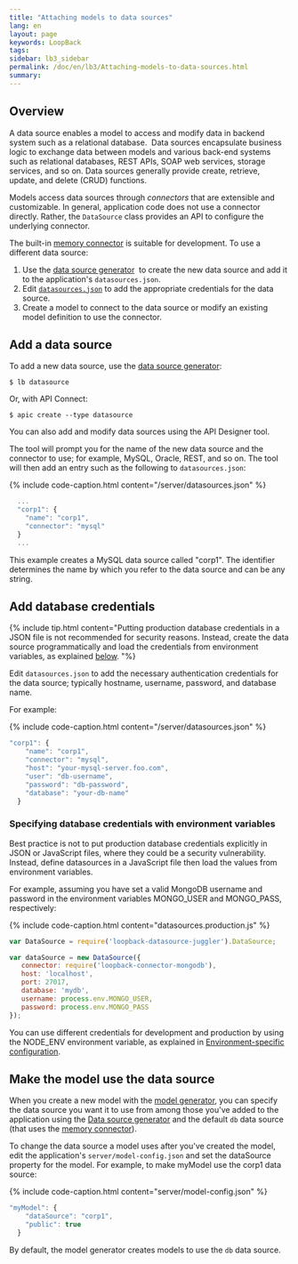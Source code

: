 ```yaml
---
title: "Attaching models to data sources"
lang: en
layout: page
keywords: LoopBack
tags:
sidebar: lb3_sidebar
permalink: /doc/en/lb3/Attaching-models-to-data-sources.html
summary:
---
```


## Overview

A data source enables a model to access and modify data in backend system such as a relational database. 
Data sources encapsulate business logic to exchange data between models and various back-end systems such as relational databases,
REST APIs, SOAP web services, storage services, and so on. Data sources generally provide create, retrieve, update, and delete (CRUD) functions. 

Models access data sources through _connectors_ that are extensible and customizable. In general, application code does not use a connector directly.
Rather, the `DataSource` class provides an API to configure the underlying connector.

The built-in [memory connector](Memory-connector.html) is suitable for development. To use a different data source:

1.  Use the [data source generator](Data-source-generator.html) 
    to create the new data source and add it to the application's `datasources.json`.
2.  Edit [`datasources.json`](datasources.json.html) to add the appropriate credentials for the data source.
3.  Create a model to connect to the data source or modify an existing model definition to use the connector.

## Add a data source

To add a new data source, use the [data source generator](Data-source-generator.html):

```shell
$ lb datasource
```
<div id="lb3apic" class="sl-hidden" markdown="1">
Or, with API Connect:

```shell
$ apic create --type datasource
```
You can also add and modify data sources using the API Designer tool.
</div>

The tool will prompt you for the name of the new data source and the connector to use; for example, MySQL, Oracle, REST, and so on.
The tool will then add an entry such as the following to `datasources.json`:

{% include code-caption.html content="/server/datasources.json" %}
```javascript
  ...
  "corp1": {
    "name": "corp1",
    "connector": "mysql"
  }
  ...
```

This example creates a MySQL data source called "corp1". The identifier determines the name by which you refer to the data source and can be any string.

## Add database credentials

{% include tip.html content="Putting production database credentials in a JSON file is not recommended for security reasons.
Instead, create the data source programmatically and load the credentials from environment variables, as explained [below](#specifying-database-credentials-with-environment-variables).
"%}

Edit `datasources.json` to add the necessary authentication credentials for the data source; typically hostname, username, password, and database name.

For example:

{% include code-caption.html content="/server/datasources.json" %}
```javascript
"corp1": {
    "name": "corp1",
    "connector": "mysql",
    "host": "your-mysql-server.foo.com",
    "user": "db-username",
    "password": "db-password",
    "database": "your-db-name"
  }
```

### Specifying database credentials with environment variables

Best practice is not to put production database credentials explicitly in JSON or JavaScript files, where they could be  a security vulnerability.  Instead, define datasources in a JavaScript file then load the values from environment variables.

For example, assuming you have set a valid MongoDB username and password in the
environment variables MONGO_USER and MONGO_PASS, respectively:

{% include code-caption.html content="datasources.production.js" %}
```javascript
var DataSource = require('loopback-datasource-juggler').DataSource;

var dataSource = new DataSource({
   connector: require('loopback-connector-mongodb'),
   host: 'localhost',
   port: 27017,
   database: 'mydb',
   username: process.env.MONGO_USER,
   password: process.env.MONGO_PASS
});
 ```

You can use different credentials for development and production by using the NODE_ENV 
environment variable, as explained in [Environment-specific configuration](Environment-specific-configuration.html#data-source-configuration).  


## Make the model use the data source

When you create a new model with the [model generator](Model-generator.html),
you can specify the data source you want it to use from among those you've added to the application using the
[Data source generator](Data-source-generator.html) and the default `db`
data source (that uses the [memory connector](Memory-connector.html)).

To change the data source a model uses after you've created the model, edit the application's `server/model-config.json`
and set the dataSource property for the model. For example, to make myModel use the corp1 data source:

{% include code-caption.html content="server/model-config.json" %}
```javascript
"myModel": {
    "dataSource": "corp1",
    "public": true
  }
```

By default, the model generator creates models to use the `db` data source.
